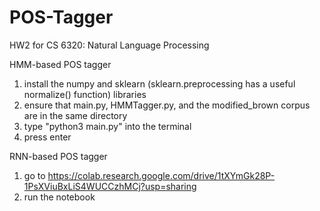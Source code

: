 # POS-Tagger

HW2 for CS 6320: Natural Language Processing

HMM-based POS tagger
1. install the numpy and sklearn (sklearn.preprocessing has a useful normalize() function) libraries
2. ensure that main.py, HMMTagger.py, and the modified_brown corpus are in the same directory
3. type "python3 main.py" into the terminal
4. press enter

RNN-based POS tagger
1. go to https://colab.research.google.com/drive/1tXYmGk28P-1PsXViuBxLiS4WUCCzhMCj?usp=sharing
2. run the notebook
